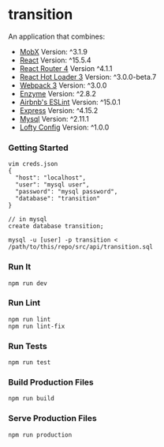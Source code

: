 transition
=====================

An application that combines:

* [MobX](https://mobxjs.github.io/mobx) Version: ^3.1.9
* [React](https://facebook.github.io/react) Version: ^15.5.4
* [React Router 4](https://github.com/ReactTraining/react-router) Version ^4.1.1
* [React Hot Loader 3](https://github.com/gaearon/react-hot-boilerplate/pull/61) Version: ^3.0.0-beta.7
* [Webpack 3](https://github.com/webpack/webpack.js.org) Version: ^3.0.0
* [Enzyme](https://github.com/airbnb/enzyme) Version: ^2.8.2
* [Airbnb's ESLint](https://github.com/airbnb/javascript) Version: ^15.0.1
* [Express](https://expressjs.com/) Version: ^4.15.2
* [Mysql](https://github.com/mysqljs/mysql) Version: ^2.11.1
* [Lofty Config](https://github.com/alexmarmon/lofty-config) Version: ^1.0.0

### Getting Started
```
vim creds.json
{
  "host": "localhost",
  "user": "mysql user",
  "password": "mysql password",
  "database": "transition"
}

// in mysql
create database transition;

mysql -u [user] -p transition < /path/to/this/repo/src/api/transition.sql
```

### Run It
```
npm run dev
```

### Run Lint
```
npm run lint
npm run lint-fix
```

### Run Tests
```
npm run test
```

### Build Production Files
```
npm run build
```

### Serve Production Files
```
npm run production
```

